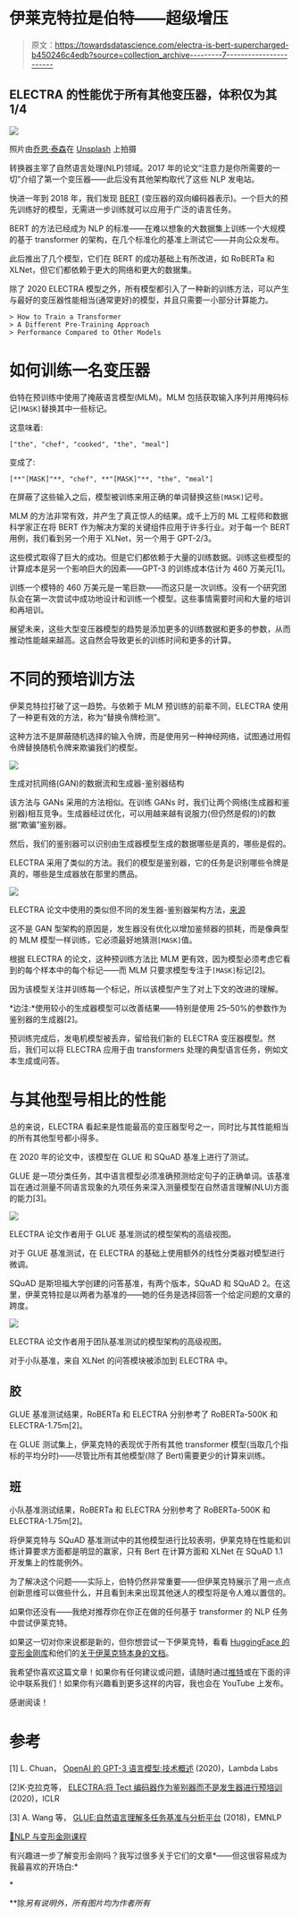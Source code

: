 # 伊莱克特拉是伯特——超级增压

> 原文：<https://towardsdatascience.com/electra-is-bert-supercharged-b450246c4edb?source=collection_archive---------7----------------------->

## ELECTRA 的性能优于所有其他变压器，体积仅为其 1/4

![](img/cc034472a2284554a1374fbb326440fa.png)

照片由[乔恩·泰森](https://unsplash.com/@jontyson?utm_source=medium&utm_medium=referral)在 [Unsplash](https://unsplash.com?utm_source=medium&utm_medium=referral) 上拍摄

转换器主宰了自然语言处理(NLP)领域。2017 年的论文“注意力是你所需要的一切”介绍了第一个变压器——此后没有其他架构取代了这些 NLP 发电站。

快进一年到 2018 年，我们发现 [BERT](https://arxiv.org/pdf/1810.04805.pdf) (变压器的双向编码器表示)。一个巨大的预先训练好的模型，无需进一步训练就可以应用于广泛的语言任务。

BERT 的方法已经成为 NLP 的标准——在难以想象的大数据集上训练一个大规模的基于 transformer 的架构，在几个标准化的基准上测试它——并向公众发布。

此后推出了几个模型，它们在 BERT 的成功基础上有所改进，如 RoBERTa 和 XLNet，但它们都依赖于更大的网络和更大的数据集。

除了 2020 ELECTRA 模型之外，所有模型都引入了一种新的训练方法，可以产生与最好的变压器性能相当(通常更好)的模型，并且只需要一小部分计算能力。

```
> How to Train a Transformer
> A Different Pre-Training Approach
> Performance Compared to Other Models
```

# 如何训练一名变压器

伯特在预训练中使用了掩蔽语言模型(MLM)。MLM 包括获取输入序列并用掩码标记`[MASK]`替换其中一些标记。

这意味着:

```
["the", "chef", "cooked", "the", "meal"]
```

变成了:

```
[**"[MASK]"**, "chef", **"[MASK]"**, "the", "meal"]
```

在屏蔽了这些输入之后，模型被训练来用正确的单词替换这些`[MASK]`记号。

MLM 的方法非常有效，并产生了真正惊人的结果。成千上万的 ML 工程师和数据科学家正在将 BERT 作为解决方案的关键组件应用于许多行业。对于每一个 BERT 用例，我们看到另一个用于 XLNet，另一个用于 GPT-2/3。

这些模式取得了巨大的成功。但是它们都依赖于大量的训练数据。训练这些模型的计算成本是另一个影响巨大的因素——GPT-3 的训练成本估计为 460 万美元[1]。

训练一个模特的 460 万美元是一笔巨款——而这只是一次训练。没有一个研究团队会在第一次尝试中成功地设计和训练一个模型。这些事情需要时间和大量的培训和再培训。

展望未来，这些大型变压器模型的趋势是添加更多的训练数据和更多的参数，从而推动性能越来越高。这自然会导致更长的训练时间和更多的计算。

# 不同的预培训方法

伊莱克特拉打破了这一趋势。与依赖于 MLM 预训练的前辈不同，ELECTRA 使用了一种更有效的方法，称为“替换令牌检测”。

这种方法不是屏蔽随机选择的输入令牌，而是使用另一种神经网络，试图通过用假令牌替换随机令牌来欺骗我们的模型。

![](img/448c563dcf76a54e2c168d5c415dc48c.png)

生成对抗网络(GAN)的数据流和生成器-鉴别器结构

该方法与 GANs 采用的方法相似。在训练 GANs 时，我们让两个网络(生成器和鉴别器)相互竞争。生成器经过优化，可以用越来越有说服力(但仍然是假的)的数据“欺骗”鉴别器。

然后，我们的鉴别器可以识别由生成器模型生成的数据哪些是真的，哪些是假的。

ELECTRA 采用了类似的方法。我们的模型是鉴别器，它的任务是识别哪些令牌是真的，哪些是生成器放在那里的赝品。

![](img/9275cf2794fe930ca22ebc4fe805bff2.png)

ELECTRA 论文中使用的类似但不同的发生器-鉴别器架构方法，[来源](https://openreview.net/pdf?id=r1xMH1BtvB)

这不是 GAN 型架构的原因是，发生器没有优化以增加鉴频器的损耗，而是像典型的 MLM 模型一样训练，它必须最好地猜测`[MASK]`值。

根据 ELECTRA 的论文，这种预训练方法比 MLM 更有效，因为模型必须考虑它看到的每个样本中的每个标记——而 MLM 只要求模型专注于`[MASK]`标记[2]。

因为该模型关注并训练每一个标记，所以该模型产生了对上下文的改进的理解。

*边注:*使用较小的生成器模型可以改善结果——特别是使用 25–50%的参数作为鉴别器的生成器[2]。

预训练完成后，发电机模型被丢弃，留给我们新的 ELECTRA 变压器模型。然后，我们可以将 ELECTRA 应用于由 transformers 处理的典型语言任务，例如文本生成或问答。

# 与其他型号相比的性能

总的来说，ELECTRA 看起来是性能最高的变压器型号之一，同时比与其性能相当的所有其他型号都小得多。

在 2020 年的论文中，该模型在 GLUE 和 SQuAD 基准上进行了测试。

GLUE 是一项分类任务，其中语言模型必须准确预测给定句子的正确单词。该基准旨在通过测量不同语言现象的九项任务来深入测量模型在自然语言理解(NLU)方面的能力[3]。

![](img/75cf9630f16dac4ae22669bc6e61a7b7.png)

ELECTRA 论文作者用于 GLUE 基准测试的模型架构的高级视图。

对于 GLUE 基准测试，在 ELECTRA 的基础上使用额外的线性分类器对模型进行微调。

SQuAD 是斯坦福大学创建的问答基准，有两个版本，SQuAD 和 SQuAD 2。在这里，伊莱克特拉是以两者为基准的——她的任务是选择回答一个给定问题的文章的跨度。

![](img/0c1e98fc23d8adfd6c3c6aa8c07dfdf4.png)

ELECTRA 论文作者用于团队基准测试的模型架构的高级视图。

对于小队基准，来自 XLNet 的问答模块被添加到 ELECTRA 中。

## 胶

GLUE 基准测试结果，RoBERTa 和 ELECTRA 分别参考了 RoBERTa-500K 和 ELECTRA-1.75m[2]。

在 GLUE 测试集上，伊莱克特的表现优于所有其他 transformer 模型(当取几个指标的平均分时)——尽管比所有其他模型(除了 Bert)需要更少的计算来训练。

## 班

小队基准测试结果，RoBERTa 和 ELECTRA 分别参考了 RoBERTa-500K 和 ELECTRA-1.75m[2]。

将伊莱克特与 SQuAD 基准测试中的其他模型进行比较表明，伊莱克特在性能和训练计算要求方面都是明显的赢家，只有 Bert 在计算方面和 XLNet 在 SQuAD 1.1 开发集上的性能例外。

为了解决这个问题——实际上，伯特仍然非常重要——但伊莱克特展示了用一点点创新思维可以做些什么，并且看到未来出现其他迷人的模型将是令人难以置信的。

如果你还没有——我绝对推荐你在你正在做的任何基于 transformer 的 NLP 任务中尝试伊莱克特。

如果这一切对你来说都是新的，但你想尝试一下伊莱克特，看看 [HuggingFace 的变形金刚库](https://huggingface.co/transformers/)和他们的[关于伊莱克特本身的文档](https://huggingface.co/transformers/model_doc/electra.html)。

我希望你喜欢这篇文章！如果你有任何建议或问题，请随时通过[推特](https://twitter.com/jamescalam)或在下面的评论中联系我们！如果你有兴趣看到更多这样的内容，我也会在 YouTube 上发布。

感谢阅读！

# 参考

[1] L. Chuan， [OpenAI 的 GPT-3 语言模型:技术概述](https://lambdalabs.com/blog/demystifying-gpt-3/) (2020)，Lambda Labs

[2]K·克拉克等， [ELECTRA:将 Tect 编码器作为鉴别器而不是发生器进行预培训](https://openreview.net/pdf?id=r1xMH1BtvB) (2020)，ICLR

[3] A. Wang 等， [GLUE:自然语言理解多任务基准与分析平台](https://www.aclweb.org/anthology/W18-5446.pdf) (2018)，EMNLP

[🤖NLP 与变形金刚课程](https://bit.ly/nlp-transformers)

有兴趣进一步了解变形金刚吗？我写过很多关于它们的文章*——但这很容易成为我最喜欢的开场白:*

*</evolution-of-natural-language-processing-8e4532211cfe>  

**除*另有说明外，所有图片均为作者所有*